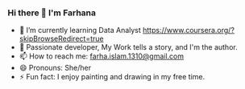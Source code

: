 ### Hi there 👋 I'm Farhana
- 🌱 I’m currently learning Data Analyst https://www.coursera.org/?skipBrowseRedirect=true
- 💬 Passionate developer, My Work tells a story, and I'm the author.
- 📫 How to reach me: farha.islam.1310@gmail.com 
- 😄 Pronouns: She/her
- ⚡ Fun fact:  I enjoy painting and drawing in my free time.
